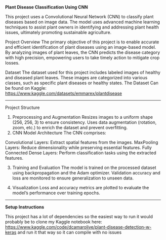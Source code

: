 **Plant Disease Classification Using CNN**

  This project uses a Convolutional Neural Network (CNN) to classify plant diseases based on image data. The model uses advanced machine learning techniques to assist plant owners in identifying and addressing plant health issues, ultimately promoting sustainable agriculture.

Project Overview
  The primary objective of this project is to enable accurate and efficient identification of plant diseases using an image-based model. By analyzing images of plant leaves, the CNN predicts the disease category with high precision, empowering users to take timely action to mitigate crop losses.

Dataset
The dataset used for this project includes labeled images of healthy and diseased plant leaves. These images are categorized into various classes, such as specific plant diseases or healthy states. The Dataset Can be found on Kaggle: https://www.kaggle.com/datasets/emmarex/plantdisease

----------------------------

Project Structure
1. Preprocessing and Augmentation
Resizes images to a uniform shape (256, 256, 3) to ensure consistency.
Uses data augmentation (rotation, zoom, etc.) to enrich the dataset and prevent overfitting.
2. CNN Model Architecture
The CNN comprises:

Convolutional Layers: Extract spatial features from the images.
MaxPooling Layers: Reduce dimensionality while preserving essential features.
Fully Connected Dense Layers: Perform classification tasks using the extracted features.

3. Training and Evaluation
The model is trained on the processed dataset using backpropagation and the Adam optimizer.
Validation accuracy and loss are monitored to ensure generalization to unseen data.

4. Visualization
Loss and accuracy metrics are plotted to evaluate the model’s performance over training epochs.

-----------------------------

**Setup Instructions**

This project has a lot of dependencies so the easiest way to run it would probably be to clone my Kaggle notebook here: https://www.kaggle.com/code/dcamarolive/plant-disease-detection-w-keras and run it that way so it can compile with no issues

